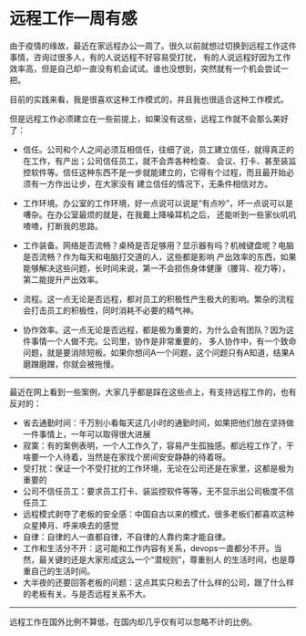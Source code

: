 # 远程工作一周有感

由于疫情的缘故，最近在家远程办公一周了。很久以前就想过切换到远程工作这件事情，咨询过很多人，有的人说远程不好容易受打扰，
有的人说远程好因为工作效率高，但是自己却一直没有机会试试。谁也没想到，突然就有一个机会尝试一把。

目前的实践来看，我是很喜欢这种工作模式的，并且我也很适合这种工作模式。

但是远程工作必须建立在一些前提上，如果没有这些，远程工作就不会那么美好了：

- 信任。公司和个人之间必须互相信任，往细了说，员工建立信任，就得真正的在工作，有产出；公司信任员工，就不会弄各种检查、
会议、打卡、甚至装监控软件等。信任这种东西不是一步就能建立的，它得有个过程，而且最开始必须有一方作出让步，在大家没有
建立信任的情况下，无条件相信对方。

- 工作环境。办公室的工作环境，好一点说可以说是“有点吵”，坏一点说可以是嘈杂。在办公室最烦的就是，在我戴上降噪耳机之后，
还能听到一些家伙叽叽喳喳，打断我的思路。

- 工作装备。网络是否流畅？桌椅是否足够用？显示器有吗？机械键盘呢？电脑是否流畅？作为每天和电脑打交道的人，这些都是影响
产出效率的东西，如果能够解决这些问题，长时间来说，第一不会损伤身体健康（腰背、视力等），第二能提升产出效率。

- 流程。这一点无论是否远程，都对员工的积极性产生极大的影响。繁杂的流程会打击员工的积极性，同时消耗不必要的精气神。

- 协作效率。这一点无论是否远程，都是极为重要的，为什么会有团队？因为这件事情一个人做不完。公司里，协作是非常重要的，
多人协作中，有一个致命问题，就是要消除短板。如果你想问A一个问题，这个问题只有A知道，结果A磨蹭磨蹭，你就会被拖慢。

---

最近在网上看到一些案例，大家几乎都是踩在这些点上，有支持远程工作的，也有反对的：

- 省去通勤时间：千万别小看每天这几小时的通勤时间，如果把他们放在坚持做一件事情上，一年可以取得很大进展
- 寂寞：有的案例表明，一个人工作久了，容易产生孤独感。都远程工作了，干啥要一个人待着，当然是在家找个房间安安静静的待着呀。
- 受打扰：保证一个不受打扰的工作环境，无论在公司还是在家里，这都是极为重要的
- 公司不信任员工：要求员工打卡、装监控软件等等，无不显示出公司极度不信任员工
- 远程模式剥夺了老板的安全感：中国自古以来的模式，很多老板们都喜欢这种众星捧月、呼来唤去的感觉
- 自律：自律的人一直都自律，不自律的人靠约束才能自律。
- 工作和生活分不开：这可能和工作内容有关系，devops一直都分不开。当然，最关键的还是大家形成这么一个“潜规则”，尊重别人
的生活时间，也是尊重自己的生活时间。
- 大半夜的还要回答老板的问题：这点其实只和去了什么样的公司，跟了什么样的老板有关。与是否远程关系不大。

---

远程工作在国外比例不算低，在国内却几乎仅有可以忽略不计的比例。
